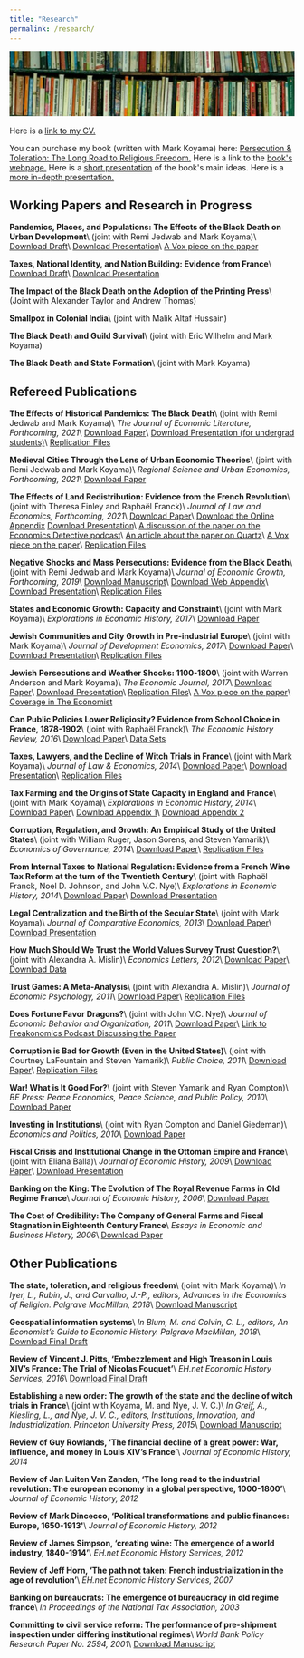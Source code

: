 ```yaml
---
title: "Research"
permalink: /research/
---
```


![books](/assets/images/books.jpg)

Here is a [link to my CV.](https://github.com/noeldjohnson/Current_CV/raw/master/Johnson%20CV_Current.pdf)

You can purchase my book (written with Mark Koyama) here: [Persecution & Toleration: The Long Road to Religious Freedom.](https://www.amazon.com/gp/product/1108441165/ref=dbs_a_def_rwt_bibl_vppi_i0) Here is a link to the [book's webpage.](https://persecutionandtoleration.com/) Here is a [short presentation](https://www.dropbox.com/s/eguyx1z3x9ykd0i/PPE.pdf?dl=0) of the book's main ideas. Here is a [more in-depth presentation.](https://www.dropbox.com/s/br6433n8pb3imly/Paris%20Lectures.pdf?dl=0)

## Working Papers and Research in Progress

**Pandemics, Places, and Populations:  The Effects of the Black Death on Urban Development**\\
(joint with Remi Jedwab and Mark Koyama)\\
[Download Draft](https://www.dropbox.com/s/riwnl83k9k90vxx/BBB_May2020_Web.pdf?dl=0)\\
[Download Presentation](https://www.dropbox.com/s/5vcq7868ejexoxf/BD_Colorado.pdf?dl=0)\\
[A Vox piece on the paper](https://voxeu.org/article/how-black-death-changed-europes-cities)

**Taxes, National Identity, and Nation Building:  Evidence from France**\\
[Download Draft](https://www.dropbox.com/s/vtdek1ym584dww7/CTR_AbuDhabi_March_2019.pdf?dl=0)\\
[Download Presentation](https://www.dropbox.com/s/vkd3wlwoirgiv5i/CTR_Presentation_NYUAbuDhabi.pdf?dl=0)

**The Impact of the Black Death on the Adoption of the Printing Press**\\
(Joint with Alexander Taylor and Andrew Thomas)

**Smallpox in Colonial India**\\
(joint with Malik Altaf Hussain)

**The Black Death and Guild Survival**\\
(joint with Eric Wilhelm and Mark Koyama)

**The Black Death and State Formation**\\
(joint with Mark Koyama)

## Refereed Publications

**The Effects of Historical Pandemics: The Black Death**\\
(joint with Remi Jedwab and Mark Koyama)\\
*The Journal of Economic Literature, Forthcoming, 2021*\\
[Download Paper](https://www.dropbox.com/s/u5zp8rnbvhn27b2/2021%20Journal%20of%20Economic%20Literature%20Black%20Death.pdf?dl=0)\\
[Download Presentation (for undergrad students)](https://www.dropbox.com/s/o23jzdw2wa257e4/Black%20Death.pdf?dl=0)\\
[Replication Files](https://github.com/noeldjohnson/JEL_2020_Replication)

**Medieval Cities Through the Lens of Urban Economic Theories**\\
(joint with Remi Jedwab and Mark Koyama)\\
*Regional Science and Urban Economics, Forthcoming, 2021*\\
[Download Paper](https://www.dropbox.com/s/kfzngu7dxvqtpbj/2021%20RSUE%20Medieval%20Cities.pdf?dl=0)

**The Effects of Land Redistribution: Evidence from the French Revolution**\\
(joint with Theresa Finley and Raphaël Franck)\\
*Journal of Law and Economics, Forthcoming, 2021*\\
[Download Paper](https://www.dropbox.com/s/2bdsunic7nqxajj/2021%20Journal%20of%20Law%20and%20Economics%20French%20Land%20Redistribution.pdf?dl=0)\\
[Download the Online Appendix](https://www.dropbox.com/s/bahxgdvys8cmu5n/Online%20Appendix.pdf?dl=0)
[Download Presentation](https://www.dropbox.com/s/ckf2pd492e5nce5/PSE%20Confiscations%20Presentation.pdf?dl=0)\\
[A discussion of the paper on the Economics Detective podcast](https://economicsdetective.com/2017/07/french-revolution-property-rights-coase-theorem-noel-johnson/)\\
[An article about the paper on Quartz](https://qz.com/1031013/two-centuries-later-researchers-say-the-french-revolution-was-an-act-of-radical-privatization/)\\
[A Vox piece on the paper](https://voxeu.org/article/economic-consequences-revolutions)\\
[Replication Files](https://github.com/noeldjohnson/JLE_2020_Replication.git)

**Negative Shocks and Mass Persecutions: Evidence from the Black Death**\\
(joint with Remi Jedwab and Mark Koyama)\\
*Journal of Economic Growth, Forthcoming, 2019*\\
[Download Manuscript](https://www.dropbox.com/s/jhquij62js66p55/2019_NegativeShocksAndMassPersecuti.pdf?dl=0)\\
[Download Web Appendix](https://www.dropbox.com/s/5qqeu94hyc08xk3/JJK2018_Web_Appx_JEG_Final.pdf?dl=0)\\
[Download Presentation](https://www.dropbox.com/s/epn8z3bmw8m2glh/EHA_2018_Presentation.pdf?dl=0)\\
[Replication Files](https://github.com/noeldjohnson/JOEG_2019_Replication.git)

**States and Economic Growth: Capacity and Constraint**\\
(joint with Mark Koyama)\\
*Explorations in Economic History, 2017*\\
[Download Paper](https://www.dropbox.com/s/ae33e0z9fp4godx/2017%20State%20Capacity%20Survey%20EEH.pdf?dl=0)

**Jewish Communities and City Growth in Pre-industrial Europe**\\
(joint with Mark Koyama)\\
*Journal of Development Economics, 2017*\\
[Download Paper](https://www.dropbox.com/s/st0rjv6t2gt7m53/2017%20Jews%20City%20Growth%20JDE.pdf?dl=0)\\
[Download Presentation](https://www.dropbox.com/s/jva0lrhyp4ig1h5/EHA%20Presentation.pdf?dl=0)\\
[Replication Files](https://github.com/noeldjohnson/JDE_2017_Replication.git)

**Jewish Persecutions and Weather Shocks: 1100-1800**\\
(joint with Warren Anderson and Mark Koyama)\\
*The Economic Journal, 2017*\\
[Download Paper](https://www.dropbox.com/s/5pqbm5ajy1nit2a/2017%20Jewish%20Persecution%20Weather%20EJ.pdf?dl=0)\\
[Download Presentation](https://www.dropbox.com/s/nbgjyb0mg00zuya/Pers%20Presentation%20UMD%209-15.pdf?dl=0)\\
[Replication Files](https://github.com/noeldjohnson/EJ_2017_Replication.git)\\
[A Vox piece on the paper](https://voxeu.org/article/persecuting-protective-state-jewish-expulsions-and-weather-shocks-1100-1800)\\
[Coverage in The Economist](https://www.economist.com/finance-and-economics/2017/07/27/the-link-between-poor-harvests-and-violence)

**Can Public Policies Lower Religiosity? Evidence from School Choice in France, 1878-1902**\\
(joint with Raphaël Franck)\\
*The Economic History Review, 2016*\\
[Download Paper](https://www.dropbox.com/s/qsyzci2c27lxc2f/2016%20Public%20Policies%20Religiosity%20EHR.pdf?dl=0)\\
[Data Sets](https://github.com/noeldjohnson/EHR_2016_Data_Sets.git)

**Taxes, Lawyers, and the Decline of Witch Trials in France**\\
(joint with Mark Koyama)\\
*Journal of Law & Economics, 2014*\\
[Download Paper](https://www.dropbox.com/s/7a7fvrgh3nn2lqc/2014%20Witches_JLE.pdf?dl=0)\\
[Download Presentation](https://www.dropbox.com/s/a9xlsqdnng5ncv8/witchpresentation3.pdf?dl=0)\\
[Replication Files](https://github.com/noeldjohnson/JLE_2014_Replication.git)

**Tax Farming and the Origins of State Capacity in England and France**\\
(joint with Mark Koyama)\\
*Explorations in Economic History, 2014*\\
[Download Paper](https://www.dropbox.com/s/c36i42t589hwm9t/2013TaxFarmingEEH.pdf?dl=0)\\
[Download Appendix 1](https://www.dropbox.com/s/vfryaac9lc87r3g/2013%20Tax%20Farming%20Appendix%201.pdf?dl=0)\\
[Download Appendix 2](https://www.dropbox.com/s/izfbvimd8yo2phj/2013%20Tax%20Farming%20Appendix%202.pdf?dl=0)

**Corruption, Regulation, and Growth:  An Empirical  Study of the United States**\\
(joint with William Ruger, Jason Sorens, and Steven Yamarik)\\
*Economics of Governance, 2014*\\
[Download Paper](https://www.dropbox.com/s/qyqit5rzcglj1fv/2013%20Corruption%26Regulation%20EOGO.pdf?dl=0)\\
[Replication Files](https://github.com/noeldjohnson/EoG_2014_Replication.git)

**From Internal Taxes to National Regulation:  Evidence from a French Wine Tax Reform at the turn of the Twentieth Century**\\
(joint with Raphaël Franck, Noel D. Johnson, and John V.C. Nye)\\
*Explorations in Economic History, 2014*\\
[Download Paper](https://www.dropbox.com/s/v0v1qfcmz2n1oz3/2013%20Internal%20Taxes%20EEH.pdf?dl=0)\\
[Download Presentation](https://www.dropbox.com/s/uay9cfmq8cq7n7b/Octrois_ISNIE_Presentation.pdf?dl=0)

**Legal Centralization and the Birth of the Secular State**\\
(joint with Mark Koyama)\\
*Journal of Comparative Economics, 2013*\\
[Download Paper](https://www.dropbox.com/s/4kbwb8qftihtfcs/2013%20Legal%20Centralization%20JCE.pdf?dl=0)\\
[Download Presentation](https://www.dropbox.com/s/paee4zhkuz14noe/Heresy%20Presentation%209-25-12.pdf?dl=0)

**How Much Should We Trust the World Values Survey Trust Question?**\\
(joint with Alexandra A. Mislin)\\
*Economics Letters, 2012*\\
[Download Paper](https://www.dropbox.com/s/en2jixzp0xxhmtq/2012%20WVS%20Trust%20Econ%20Letters.pdf?dl=0)\\
[Download Data](https://github.com/noeldjohnson/EL_2012_Replication.git)

**Trust Games: A Meta-Analysis**\\
(joint with Alexandra A. Mislin)\\
*Journal of Economic Psychology, 2011*\\
[Download Paper](https://www.dropbox.com/s/1umlbuz3ket8chg/2011%20Trust%20MetaAnalysis%20JEconPsych.pdf?dl=0)\\
[Replication Files](https://github.com/noeldjohnson/JoEP_2011_Replication.git)

**Does Fortune Favor Dragons?**\\
(joint with John V.C. Nye)\\
*Journal of Economic Behavior and Organization, 2011*\\
[Download Paper](https://www.dropbox.com/s/ypiz9zt5mxg81r0/2011%20Fortune%20Favor%20Dragons%20JEBO.pdf?dl=0)\\
[Link to Freakonomics Podcast Discussing the Paper](http://freakonomics.com/podcast/dragon-child/)

**Corruption is Bad for Growth (Even in the United States)**\\
(joint with Courtney LaFountain and Steven Yamarik)\\
*Public Choice, 2011*\\
[Download Paper](https://www.dropbox.com/s/vspbliutt5ik870/2011%20Corruption%20Growth%20PubChoice.pdf?dl=0)\\
[Replication Files](https://github.com/noeldjohnson/PC_2011_Replication.git)

**War! What is It Good For?**\\
(joint with Steven Yamarik and Ryan Compton)\\
*BE Press: Peace Economics, Peace Science, and Public Policy, 2010*\\
[Download Paper](https://www.dropbox.com/s/h05ji693maolr0i/2010%20War%20What%20Good%20For%20PEPSPP.pdf?dl=0)

**Investing in Institutions**\\
(joint with Ryan Compton and Daniel Giedeman)\\
*Economics and Politics, 2010*\\
[Download Paper](https://www.dropbox.com/s/i8r7ctmi915go6u/2010%20Invest%20Institutions%20EconPolitics.pdf?dl=0)

**Fiscal Crisis and Institutional Change in the Ottoman Empire and France**\\
(joint with Eliana Balla)\\
*Journal of Economic History, 2009*\\
[Download Paper](https://www.dropbox.com/s/567mgpjgz4k4w3j/2009%20Fiscal%20Crisis%20JEH.pdf?dl=0)\\
[Download Presentation](https://www.dropbox.com/s/72x87c8u1n8zhku/Johnson_Ottoman_Present-1.pdf?dl=0)

**Banking on the King: The Evolution of The Royal Revenue Farms in Old Regime France**\\
*Journal of Economic History, 2006*\\
[Download Paper](https://www.dropbox.com/s/7n6doh79fqf8ti8/2006%20Banking%20on%20King%20JEH.pdf?dl=0)

**The Cost of Credibility: The Company of General Farms and Fiscal Stagnation in Eighteenth Century France**\\
*Essays in Economic and Business History, 2006*\\
[Download Paper](https://www.dropbox.com/s/5ctih9ethue9d6q/2006%20Cost%20of%20Credibility%20EBHS.pdf?dl=0)

## Other Publications

**The state, toleration, and religious freedom**\\
(joint with Mark Koyama)\\
*In Iyer, L., Rubin, J., and Carvalho, J.-P., editors, Advances in the Economics of
Religion. Palgrave MacMillan, 2018*\\
[Download Manuscript](https://www.dropbox.com/s/cmm7biqvgbprg4z/StateTolerationFreedom.pdf?dl=0)

**Geospatial information systems**\\
*In Blum, M. and Colvin, C. L., editors, An Economist’s Guide to Economic History. Palgrave MacMillan, 2018*\\
[Download Final Draft](https://www.dropbox.com/s/z0is1s0nyuozhy3/Johnson%20GIS%20and%20Econ%20History_draft2.pdf?dl=0)

**Review of Vincent J. Pitts, ‘Embezzlement and High Treason in Louis XIV’s France: The Trial of Nicolas Fouquet’**\\
*EH.net Economic History Services, 2016*\\
[Download Final Draft](https://www.dropbox.com/s/3xe55ukj2s84zbl/Pitts%20Review.pdf?dl=0)

**Establishing a new order: The growth of the state and the decline of witch trials in France**\\
(joint with Koyama, M. and Nye, J. V. C.)\\
*In Greif, A., Kiesling, L., and Nye, J. V. C., editors, Institutions, Innovation, and Industrialization. Princeton University Press, 2015*\\
[Download Manuscript](https://www.dropbox.com/s/lfi3psaf6kyw3ey/EstablishingNewOrder.pdf?dl=0)

**Review of Guy Rowlands, ‘The financial decline of a great power: War, influence, and money in Louis XIV’s France’**\\
*Journal of Economic History, 2014*

**Review of Jan Luiten Van Zanden, ‘The long road to the industrial revolution: The european economy in a global perspective, 1000-1800’**\\
*Journal of Economic History, 2012*

**Review of Mark Dincecco, ‘Political transformations and public finances: Europe, 1650-1913'**\\
*Journal of Economic History, 2012*

**Review of James Simpson, ‘creating wine: The emergence of a world industry, 1840-1914’**\\
*EH.net Economic History Services, 2012*

**Review of Jeff Horn, ‘The path not taken: French industrialization in the age of revolution’**\\
*EH.net Economic History Services, 2007*

**Banking on bureaucrats: The emergence of bureaucracy in old regime france**\\
*In Proceedings of the National Tax Association, 2003*

**Committing to civil service reform: The performance of pre-shipment inspection under differing institutional regimes**\\
*World Bank Policy Research Paper No. 2594, 2001*\\
[Download Manuscript](https://www.dropbox.com/s/ojzi35gooj3tvfy/CommittingReform.pdf?dl=0)
